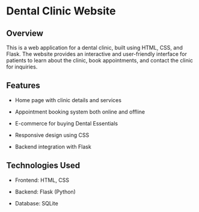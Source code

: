 # Dental Clinic Website

## Overview

This is a web application for a dental clinic, built using HTML, CSS, and Flask. The website provides an interactive and user-friendly interface for patients to learn about the clinic, book appointments, and contact the clinic for inquiries.

## Features

- Home page with clinic details and services

- Appointment booking system both online and offline

- E-commerce for buying Dental Essentials

- Responsive design using CSS

- Backend integration with Flask

## Technologies Used

- Frontend: HTML, CSS

- Backend: Flask (Python)

- Database: SQLite 
